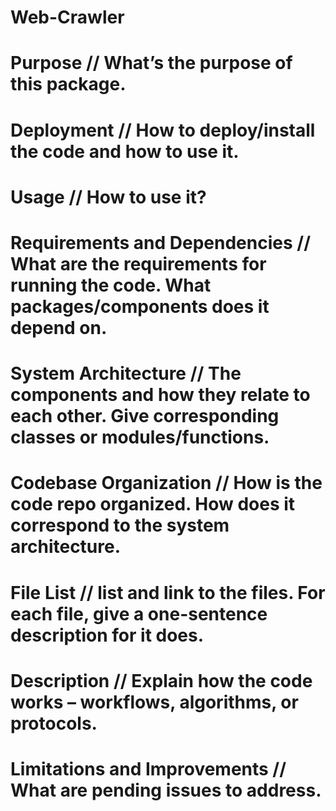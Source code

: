 # Web-Crawler

# Purpose // What’s the purpose of this package.

# Deployment // How to deploy/install the code and how to use it.

# Usage // How to use it?

# Requirements and Dependencies // What are the requirements for running the code. What packages/components does it depend on.

# System Architecture // The components and how they relate to each other. Give corresponding classes or modules/functions.

# Codebase Organization // How is the code repo organized. How does it correspond to the system architecture.

# File List // list and link to the files. For each file, give a one-sentence description for it does.

# Description // Explain how the code works – workflows, algorithms, or protocols.

# Limitations and Improvements // What are pending issues to address.
